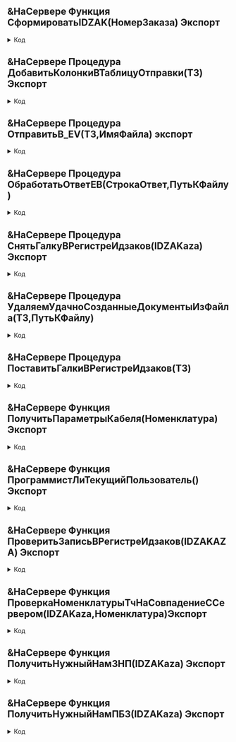 ##  &НаСервере Функция СформироватьIDZAK(НомерЗаказа) Экспорт
<details> <summary> Код  </summary>
  	
	Запрос = Новый Запрос;
	Запрос.Текст = 
	"ВЫБРАТЬ ПЕРВЫЕ 1
	|	УчетIDZAKaza.IDZAKaza КАК IDZAKaza,
	|	УчетIDZAKaza.Период КАК Период,
	|	УчетIDZAKaza.Отправлен_в_EV КАК Отправлен_в_EV
	|ИЗ
	|	РегистрСведений.УчетIDZAKaza КАК УчетIDZAKaza
	|ГДЕ
	|	УчетIDZAKaza.IDZAKaza < 20000000000000000000
	|
	|УПОРЯДОЧИТЬ ПО
	|	УчетIDZAKaza.Период УБЫВ";
	
	Результат = Запрос.Выполнить().Выгрузить();        
	Если Результат.Количество() тогда
		ПорядковыйНомер = Прав(Строка(Формат(Результат[0].IDZAKaza+1,"ЧГ = 0")),6);   
	Иначе
		ПорядковыйНомер = "000000";
	КонецЕсли;               
	Год = Прав(Строка(Год(ТекущаяДата())),2);
	Резерв1 = "0"; //На данный момент просто бессмысленный символ
	Резерв2 = "0"; //На данный момент просто бессмысленный символ
	Признак = "1";
	IDZAKaza = Признак + Резерв1 + Резерв2 + Год + НомерЗаказа + "001" + ПорядковыйНомер;
	ТекДата = ТекущаяДатаСеанса();
	ТекДатаПлюс1 =  ТекДата+1;
	Пока не ТекДата >= ТекДатаПлюс1 цикл   
		ТекДата = ТекущаяДатаСеанса();
	КонецЦикла;                            
	НовЗапись = РегистрыСведений.УчетIDZAKaza.СоздатьМенеджерЗаписи();
	НовЗапись.IDZAKaza = Число(Формат(IDZAKaza,"ЧГ = 0"));
	НовЗапись.Период = ТекущаяДатаСеанса();
	
	НовЗапись.Записать();
	
	
	Возврат IDZAKaza;
	
	
	
	
	

</details>

## &НаСервере Процедура ДобавитьКолонкиВТаблицуОтправки(ТЗ) Экспорт
<details> <summary> Код  </summary>
  	ТЗ.Колонки.Добавить("Номенклатура"							); //0
	ТЗ.Колонки.Добавить("ПроцентРучнойСкидки"					); //1
	ТЗ.Колонки.Добавить("НомерСчетаВАнжелике"					); //2
	ТЗ.Колонки.Добавить("Количество"							); //3
	ТЗ.Колонки.Добавить("ДатаЗаказа"							); //4
	ТЗ.Колонки.Добавить("Комментарий"							); //5
	ТЗ.Колонки.Добавить("Примечание"							); //6
	ТЗ.Колонки.Добавить("Намотка"								); //7
	ТЗ.Колонки.Добавить("ЕдиницаИзмерения"						); //8
	ТЗ.Колонки.Добавить("Толеранс"								); //9
	ТЗ.Колонки.Добавить("ДатаВыпуска"							); //10
	ТЗ.Колонки.Добавить("ЧтоДелатьСЗаказом"						); //11
	ТЗ.Колонки.Добавить("КомментарийНеСтандартнойКонструкции"	); //12
	ТЗ.Колонки.Добавить("БулевоНеСтандартнойКонструкции"		); //13
	ТЗ.Колонки.Добавить("ВидКабеля"								); //14
	ТЗ.Колонки.Добавить("МаркаКабеля"							); //15
	ТЗ.Колонки.Добавить("КоличествоЖил"							); //16
	ТЗ.Колонки.Добавить("Сечение"								); //17
	ТЗ.Колонки.Добавить("Напряжение"							); //18
	ТЗ.Колонки.Добавить("Исполнение"							); //19
	ТЗ.Колонки.Добавить("ВидИсполнения"							); //20
	ТЗ.Колонки.Добавить("NPE"									); //21
	ТЗ.Колонки.Добавить("СечениеЭкрана"							); //22
	ТЗ.Колонки.Добавить("Цвет"									); //23
	ТЗ.Колонки.Добавить("ПлюсовойКабель"						); //24
	ТЗ.Колонки.Добавить("ИсполнениеПлюсовой"					); //25
	ТЗ.Колонки.Добавить("КоличествоЖилПлюсовой"					); //26
	ТЗ.Колонки.Добавить("СечениеЖилыПлюсовой"					); //27
	ТЗ.Колонки.Добавить("Менеджер"								); //28
	ТЗ.Колонки.Добавить("ПодТип"								); //29
	ТЗ.Колонки.Добавить("Контрагент"							); //30	
	ТЗ.Колонки.Добавить("IDZAKaza",								); //31	
	

</details>

## &НаСервере Процедура ОтправитьВ_EV(ТЗ,ИмяФайла) экспорт                                      
<details> <summary> Код  </summary>
  	УстановитьПривилегированныйРежим(Истина);	 
	База = "Danilova_test";
	ПутьКФайлу = "\\dataserv1c\IT-отдел\Obmen\erp_ev\order_list\file"+Формат(ТекущаяДата(),"ДФ=yyyy_MM_dd")+"_"+ИмяФайла+".xml";	
	Запись = Новый ЗаписьXML;  
	Запись.ОткрытьФайл(ПутьКФайлу, "UTF-8"); 
	Запись.ЗаписатьОбъявлениеXML();     
	Запись.ЗаписатьНачалоЭлемента("Список");
	
	Для каждого Позиция из ТЗ цикл       
		НазваниеСтроки = "IDZAKaza_" + Позиция.IDZAKAZA;  
		//Значение всегда тип СТРОКА
		Запись.ЗаписатьНачалоЭлемента(НазваниеСтроки);
		Индекс = ТЗ.Индекс(Позиция);	
		
		Для каждого Колонка из ТЗ.Колонки Цикл    	
			Запись.ЗаписатьАтрибут(Колонка.Имя, Строка(ТЗ[Индекс][Колонка.Имя]));
		КонецЦикла;	
		
		#Область Описание_атрибутов
		
		//Номенклатура							 //0
		//ПроцентРучнойСкидки					 //1
		//НомерСчетаВАнжелике					 //2
		//Количество							 //3
		//ДатаЗаказа							 //4
		//Комментарий							 //5
		//Примечание							 //6
		//Намотка								 //7
		//ЕдиницаИзмерения						 //8
		//Толеранс								 //9
		//ДатаВыпуска							 //10
		//ЧтоДелатьСЗаказом						 //11
		//КомментарийНеСтандартнойКонструкции	 //12
		//БулевоНеСтандартнойКонструкции		 //13
		//ВидКабеля								 //14
		//МаркаКабеля							 //15
		//КоличествоЖил							 //16
		//Сечение								 //17
		//Напряжение							 //18
		//Исполнение							 //19
		//ВидИсполнения							 //20
		//NPE									 //21
		//СечениеЭкрана							 //22
		//Цвет									 //23
		//ПлюсовойКабель						 //24
		//ИсполнениеПлюсовой					 //25
		//КоличествоЖилПлюсовой					 //26
		//СечениеЖилыПлюсовой					 //27
		//Менеджер								 //28
		//ПодТип								 //29
		//Контрагент							 //30			
		
		#КонецОбласти
		
		Запись.ЗаписатьКонецЭлемента();
	КонецЦикла;                         
	Запись.ЗаписатьКонецЭлемента();
	
	Запись.Закрыть(); 
	Соединение = Новый HTTPСоединение("1s-1", 80, "Администратор","22170");
	Текст = "/"+База+"/ru/hs/sozdanie_dokumentov_erp?a="+ПутьКФайлу;
	Запрос = Новый HTTPЗапрос(Текст);
	Результат = Соединение.Получить(Запрос);	 
	Если Результат.Заголовки.Получить("ev_result") = неопределено тогда
		Для каждого Позиция из ТЗ цикл    
			СнятьГалкуВРегистреИдзаков(Позиция.IDZAKaza);
		КонецЦикла;
	Иначе	
		ОбработатьОтветЕВ(Результат.Заголовки.Получить("ev_result"),ПутьКФайлу);
	КонецЕсли;
	УстановитьПривилегированныйРежим(Ложь);	 

</details>

##  &НаСервере Процедура ОбработатьОтветЕВ(СтрокаОтвет,ПутьКФайлу)
<details> <summary> Код  </summary>
  	ТЗ_Ответ = Новый ТаблицаЗначений;
	ТЗ_Ответ.Колонки.Добавить("IDZAKaza");
	ТЗ_Ответ.Колонки.Добавить("Отправлен_в_EV");
	Пока не СтрокаОтвет = "" цикл     
		НовСтр = ТЗ_Ответ.Добавить();
		НовСтр.IDZAKAZA = Лев(СтрокаОтвет,20);
		НовСтр.Отправлен_в_EV = СтрЗаменить(Лев(СтрокаОтвет,22),НовСтр.IDZAKAZA +"_","");
		СтрокаОтвет = Сред(СтрокаОтвет,23);
	КонецЦикла;
	ПоставитьГалкиВРегистреИдзаков(ТЗ_Ответ);
	УдаляемУдачноСозданныеДокументыИзФайла(ТЗ_Ответ,ПутьКФайлу);

</details>

## &НаСервере Процедура СнятьГалкуВРегистреИдзаков(IDZAKaza) Экспорт                

<details> <summary> Код  </summary>
           
          Запрос = Новый Запрос;
        	Запрос.УстановитьПараметр("IDZAKaza", Число(IDZAKaza));
        	Запрос.Текст = 
        	"ВЫБРАТЬ ПЕРВЫЕ 1
        	|	УчетIDZAK.IDZAKaza КАК IDZAKaza,
        	|	УчетIDZAK.Период КАК Период
        	|ИЗ
        	|	РегистрСведений.УчетIDZAK КАК УчетIDZAK
        	|ГДЕ
        	|	УчетIDZAK.IDZAKaza = &IDZAKaza";
        	РезультатЗапроса = Запрос.Выполнить().Выгрузить();
        	Если РезультатЗапроса.Количество() тогда
        		Запись = РегистрыСведений.УчетIDZAKaza.СоздатьМенеджерЗаписи();
        		Запись.IDZAKaza = РезультатЗапроса[0].IDZAKaza;
        		Запись.Период = РезультатЗапроса[0].Период;
        		Запись.Прочитать();
        		Запись.Отправлен_в_EV = Ложь;
        		Запись.Записать();
        	КонецЕсли;

</details>

## &НаСервере Процедура УдаляемУдачноСозданныеДокументыИзФайла(ТЗ,ПутьКФайлу)
<details> <summary> Код  </summary>
  
	Если не ПутьКФайлу = "" тогда
		СтарыйТекст = Новый ЧтениеТекста(ПутьКФайлу);
		Строки = СтарыйТекст.Прочитать();
		Для каждого Позиция из ТЗ цикл
			КолвоСтрок = СтрЧислоСтрок(Строки); //Первые две и последнюю не учитывать
			Если Позиция.Отправлен_в_EV = "y" тогда
				Если СтрНайти(Строки,Позиция.IDZAKAZA)>0 тогда
					Для НомерСтроки = 3 по КолвоСтрок-1 цикл
						СтрокаНаУдаление = СтрПолучитьСтроку(Строки,НомерСтроки);		
						Если СтрНайти(СтрокаНаУдаление,Позиция.IDZAKAZA)>0 тогда
							НомерСтроки = НомерСтроки-1;
							Строки = СтрЗаменить(Строки,СтрокаНаУдаление+Символы.ПС,"");	
							Прервать;
						КонецЕсли;
					КонецЦикла;
				Иначе
					//Что-то непонятное...
				КонецЕсли;		
			КонецЕсли;		
		КонецЦикла;     
		СтарыйТекст.Закрыть(); 
		Если СтрЧислоСтрок(Строки) = 3 тогда //Удаляем файл если остались только 3 строки
			УдалитьФайлы(ПутьКФайлу);		
		ИначеЕсли не Строки = "" тогда       //Если файл не удаляем тогда перезаписываем с ОСТАВШЕЙСЯ Строкой
			НовыйТекст = Новый ЗаписьТекста(ПутьКФайлу);
			НовыйТекст.Записать(Строки); 
			НовыйТекст.Закрыть();                   
		КонецЕсли;
	КонецЕсли;

</details>

## &НаСервере Процедура ПоставитьГалкиВРегистреИдзаков(ТЗ)
<details> <summary> Код  </summary>
  
  	Для каждого Заказ из ТЗ цикл
		
		Запрос = Новый Запрос;
		Запрос.УстановитьПараметр("IDZAKaza", Число(Заказ.IDZAKaza));
		Запрос.Текст = 
		"ВЫБРАТЬ ПЕРВЫЕ 1
		|	УчетIDZAK.IDZAKaza КАК IDZAKaza,
		|	УчетIDZAK.Период КАК Период
		|ИЗ
		|	РегистрСведений.УчетIDZAK КАК УчетIDZAK
		|ГДЕ
		|	УчетIDZAK.IDZAKaza = &IDZAKaza";
		РезультатЗапроса = Запрос.Выполнить().Выгрузить();
		Если РезультатЗапроса.Количество() тогда
			Запись = РегистрыСведений.УчетIDZAKaza.СоздатьМенеджерЗаписи();
			Запись.IDZAKaza = РезультатЗапроса[0].IDZAKaza;
			Запись.Период = РезультатЗапроса[0].Период;
			Запись.Прочитать();
			Запись.Отправлен_в_EV = ?(Заказ.Отправлен_в_EV = "y",Истина,Ложь);
			Запись.Записать();
		КонецЕсли;
		
	КонецЦикла;

</details>

## &НаСервере Функция ПолучитьПараметрыКабеля(Номенклатура)  Экспорт
<details> <summary> Код  </summary>
  	
	Запрос = Новый Запрос;
	Запрос.Текст = 
	"ВЫБРАТЬ ПЕРВЫЕ 1
	|	Номенклатура.Ссылка КАК Ссылка,
	|	Номенклатура.Гн_ВидКабеля.Наименование 				КАК ВидКабеля,
	|	Номенклатура.Гн_МаркаКабеля.Наименование 			КАК МаркаКабеля,
	|	Номенклатура.Гн_КоличествоЖил.КоличествоЖил 		КАК КоличествоЖил,
	|	Номенклатура.Гн_СечениеЖилы.Сечение 				КАК Сечение,
	|	Номенклатура.Гн_Напряжение.Напряжение 				КАК Напряжение,
	|	Номенклатура.Гн_Исполнение.Наименование 			КАК Исполнение,
	|	Номенклатура.Гн_ВидИсполнения.Наименование 			КАК ВидИсполнения,
	|	Номенклатура.Гн_NPE.Наименование 					КАК NPE,
	|	Номенклатура.Гн_СечениеЭкрана.Сечение 				КАК СечениеЭкрана,
	|	Номенклатура.Гн_Цвет.Наименование 					КАК Цвет,
	|   Номенклатура.Гн_ПлюсовойКабель 						КАК ПлюсовойКабель,
	|	Номенклатура.Гн_ИсполнениеПлюсовой.Наименование 	КАК ИсполнениеПлюсовой,
	|	Номенклатура.Гн_КоличествоЖилПлюсовой.КоличествоЖил КАК КоличествоЖилПлюсовой,
	|	Номенклатура.Гн_СечениеЖилыПлюсовой.Сечение 		КАК СечениеЖилыПлюсовой,
	|	Номенклатура.Гн_ДопТипКабеля.Наименование 			КАК ПодТип
	|ИЗ
	|	Справочник.Номенклатура КАК Номенклатура
	|ГДЕ
	|	Номенклатура.Ссылка = &Номенклатура";
	
	Запрос.УстановитьПараметр("Номенклатура", Номенклатура);
	
	Результат = Запрос.Выполнить().Выгрузить();
	Если Результат.Количество()>0 тогда
		Возврат Результат[0];	
	Иначе 
		Возврат Неопределено;
	КонецЕсли; 
	

</details>

## &НаСервере Функция ПрограммистЛиТекущийПользователь() Экспорт
<details> <summary> Код  </summary>
  	
	Возврат Строка(Пользователи.ТекущийПользователь()) = "Admin" 
	или Строка(Пользователи.ТекущийПользователь()) = "Ставцев И.Ю."
	или Строка(Пользователи.ТекущийПользователь()) = "Яковлев А.С.";
	

</details>     

## &НаСервере Функция ПроверитьЗаписьВРегистреИдзаков(IDZAKAZA) Экспорт
<details> <summary> Код  </summary>
  Запрос = Новый Запрос;
	Запрос.УстановитьПараметр("IDZAKaza", IDZAKAZA);
	Запрос.Текст = 
	"ВЫБРАТЬ ПЕРВЫЕ 1
	|	IDZAKи.Отправлен_в_EV КАК Отправлен_в_EV,
	|	IDZAKи.IDZAKaza КАК IDZAKaza
	|ИЗ
	|	РегистрСведений.УчетIDZAK КАК IDZAKи
	|ГДЕ
	|	IDZAKи.IDZAKaza = &IDZAKaza";
	Результат = Запрос.Выполнить().Выгрузить();
	Результат = ?(Результат.Количество()>0,Результат[0].Отправлен_в_EV,Ложь);
	//если записи есть тогда возвращаем значение записи, если нет тогда ложь
	Возврат Результат

</details>

## &НаСервере Функция ПроверкаНоменклатурыТчНаСовпадениеССервером(IDZAKaza,Номенклатура)Экспорт
<details> <summary> Код  </summary>	
	Запрос = Новый Запрос;
	Запрос.УстановитьПараметр("IDZAKaza", IDZAKaza);
	Запрос.УстановитьПараметр("Номенклатура", Номенклатура);
	Запрос.Текст = 
	"ВЫБРАТЬ ПЕРВЫЕ 1
	|	Продукция.Номенклатура КАК Номенклатура
	|ИЗ
	|	Документ.ЗаказНаПроизводство2_2.Продукция КАК Продукция
	|ГДЕ
	|	Продукция.IDZAKaza = &IDZAKaza
	|	И Продукция.Номенклатура = &Номенклатура
	|	И Продукция.Ссылка.ПометкаУдаления = ЛОЖЬ";
	Результат = Запрос.Выполнить().Выгрузить().Количество();
	Возврат ?(Результат=0,Истина,Ложь);	

</details>

## &НаСервере Функция ПолучитьНужныйНамЗНП(IDZAKaza) Экспорт
	 
  <details> <summary> Код  </summary>
    
 Запрос = Новый Запрос;
	Запрос.Текст = 
	"ВЫБРАТЬ
	|	Продукция.Ссылка.Ссылка КАК Ссылка
	|ИЗ
	|	Документ.ЗаказНаПроизводство2_2.Продукция КАК Продукция
	|ГДЕ
	|	Продукция.IDZAKaza = &IDZAKaza
	|	И Продукция.Ссылка.ПометкаУдаления = ЛОЖЬ 
	|
	|УПОРЯДОЧИТЬ ПО
	|	Продукция.Ссылка.Дата УБЫВ";
	Запрос.УстановитьПараметр("IDZAKaza", IDZAKaza);
	Возврат Запрос.Выполнить().Выгрузить();

</details>

## &НаСервере Функция ПолучитьНужныйНамПБЗ(IDZAKaza) Экспорт  
<details> <summary> Код  </summary>
	Запрос = Новый Запрос;
	Запрос.Текст = 
	"ВЫБРАТЬ ПЕРВЫЕ 1
	|	ВыходныеИзделия.Ссылка.Ссылка КАК Ссылка
	|ИЗ
	|	Документ.ПроизводствоБезЗаказа.ВыходныеИзделия КАК ВыходныеИзделия
	|ГДЕ
	|	ВыходныеИзделия.IDZAKaza = &IDZAKaza
	|	И ВыходныеИзделия.Ссылка.ПометкаУдаления = ЛОЖЬ
	|
	|УПОРЯДОЧИТЬ ПО
	|	ВыходныеИзделия.Ссылка.Дата УБЫВ";
	Запрос.УстановитьПараметр("IDZAKaza", IDZAKaza);
	Возврат Запрос.Выполнить().Выгрузить();

</details>

 
